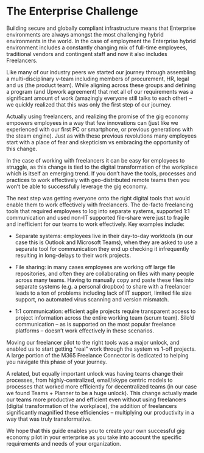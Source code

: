 The Enterprise Challenge
========================

Building secure and globally compliant infrastructure means that Enterprise
environments are always amongst the most challenging hybrid environments in the
world. In the case of employment the Enterprise hybrid environment includes a
constantly changing mix of full-time employees, traditional vendors and
contingent staff and now it also includes Freelancers.

Like many of our industry peers we started our journey through assembling a
multi-disciplinary v-team including members of procurement, HR, legal and us
(the product team). While aligning across these groups and defining a program
(and Upwork agreement) that met all of our requirements was a significant amount
of work (amazingly everyone still talks to each other) – we quickly realized
that this was only the first step of our journey.

Actually using freelancers, and realizing the promise of the gig economy
empowers employees in a way that few innovations can (just like we experienced
with our first PC or smartphone, or previous generations with the steam engine).
Just as with these previous revolutions many employees start with a place of
fear and skepticism vs embracing the opportunity of this change.

In the case of working with freelancers it can be easy for employees to
struggle, as this change is tied to the digital transformation of the workplace
which is itself an emerging trend. If you don’t have the tools, processes and
practices to work effectively with geo-distributed remote teams then you won’t
be able to successfully leverage the gig economy.

The next step was getting everyone onto the right digital tools that would
enable them to work effectively with freelancers. The de-facto freelancing tools
that required employees to log into separate systems, supported 1:1
communication and used non-IT supported file-share were just to fragile and
inefficient for our teams to work effectively. Key examples include:

-   Separate systems: employees live in their day-to-day worktools (in our case
    this is Outlook and Microsoft Teams), when they are asked to use a separate
    tool for communication they end up checking it infrequently resulting in
    long-delays to their work projects.

-   File sharing: in many cases employees are working off large file
    repositories, and often they are collaborating on files with many people
    across many teams. Having to manually copy and paste these files into
    separate systems (e.g. a personal dropbox) to share with a freelancer leads
    to a ton of problems including lack of IT support, limited file size
    support, no automated virus scanning and version mismatch.

-   1:1 communication: efficient agile projects require transparent access to
    project information across the entire working team (scrum team). Silo’d
    communication – as is supported on the most popular freelance platforms –
    doesn’t work effectively in these scenarios.

Moving our freelancer pilot to the right tools was a major unlock, and enabled
us to start getting “real” work through the system vs 1-off projects. A large
portion of the M365 Freelance Connector is dedicated to helping you navigate
this phase of your journey.

A related, but equally important unlock was having teams change their processes,
from highly-centralized, email/skype centric models to processes that worked
more efficiently for decentralized teams (in our case we found Teams + Planner
to be a huge unlock). This change actually made our teams more productive and
efficient even without using freelancers (digital transformation of the
workplace), the addition of freelancers significantly magnified these
efficiencies – multiplying our productivity in a way that was truly
transformative.

We hope that this guide enables you to create your own successful gig economy
pilot in your enterprise as you take into account the specific requirements and
needs of your organization.
